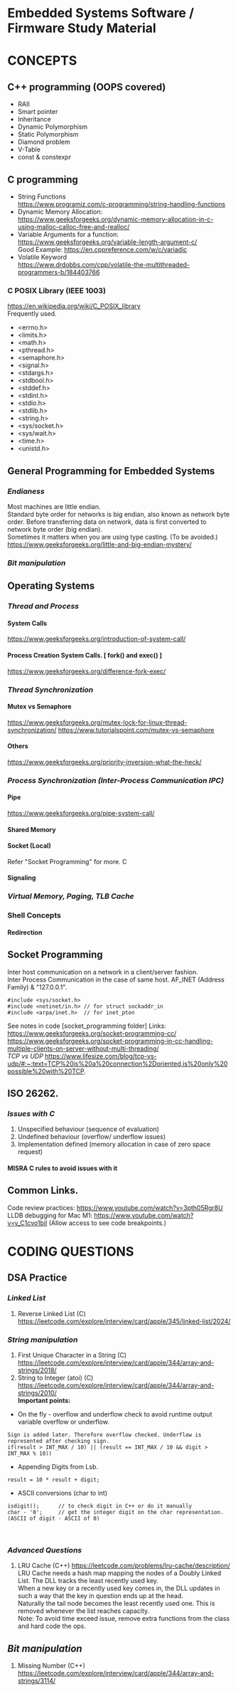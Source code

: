 # Embedded Systems Software / Firmware Study Material

# CONCEPTS

## C++ programming (OOPS covered)
* RAII
* Smart pointer
* Inheritance
* Dynamic Polymorphism
* Static Polymorphism
* Diamond problem
* V-Table
* const & constexpr

## C programming
* String Functions <br />
https://www.programiz.com/c-programming/string-handling-functions
* Dynamic Memory Allocation: <br />
https://www.geeksforgeeks.org/dynamic-memory-allocation-in-c-using-malloc-calloc-free-and-realloc/ 
* Variable Arguments for a function: <br />
https://www.geeksforgeeks.org/variable-length-argument-c/ <br />
Good Example: https://en.cppreference.com/w/c/variadic
* Volatile Keyword <br />
https://www.drdobbs.com/cpp/volatile-the-multithreaded-programmers-b/184403766

### C POSIX Library (IEEE 1003)
https://en.wikipedia.org/wiki/C_POSIX_library <br />
Frequently used.
* <errno.h>
* <limits.h>
* <math.h>
* <pthread.h>
* <semaphore.h>
* <signal.h>
* <stdargs.h>
* <stdbool.h>
* <stddef.h>
* <stdint.h>
* <stdio.h>
* <stdlib.h>
* <string.h>
* <sys/socket.h>
* <sys/wait.h>
* <time.h>
* <unistd.h>

## General Programming for Embedded Systems
### *Endianess*
Most machines are little endian. <br />
Standard byte order for networks is big endian, also known as network byte order. Before transferring data on network, data is first converted to network byte order (big endian). <br />
Sometimes it matters when you are using type casting. (To be avoided.)
https://www.geeksforgeeks.org/little-and-big-endian-mystery/
### *Bit manipulation*

## Operating Systems
### *Thread and Process*
#### System Calls
https://www.geeksforgeeks.org/introduction-of-system-call/
#### Process Creation System Calls. [ fork() and exec() ]
https://www.geeksforgeeks.org/difference-fork-exec/
### *Thread Synchronization*
#### Mutex vs Semaphore
https://www.geeksforgeeks.org/mutex-lock-for-linux-thread-synchronization/
https://www.tutorialspoint.com/mutex-vs-semaphore
#### Others
https://www.geeksforgeeks.org/priority-inversion-what-the-heck/
### *Process Synchronization (Inter-Process Communication IPC)*
#### Pipe
https://www.geeksforgeeks.org/pipe-system-call/
#### Shared Memory
#### Socket (Local)
Refer "Socket Programming" for more. C
#### Signaling
### *Virtual Memory, Paging, TLB Cache*
### Shell Concepts
#### Redirection

## Socket Programming
Inter host communication on a network in a client/server fashion. <br />
Inter Process Communication in the case of same host. AF_INET (Address Family) & "127.0.0.1". <br />
```
#include <sys/socket.h>
#include <netinet/in.h> // for struct sockaddr_in
#include <arpa/inet.h>  // for inet_pton
```
See notes in code [socket_programming folder]
Links:<br />
https://www.geeksforgeeks.org/socket-programming-cc/ <br />
https://www.geeksforgeeks.org/socket-programming-in-cc-handling-multiple-clients-on-server-without-multi-threading/ <br />
*TCP vs UDP*
https://www.lifesize.com/blog/tcp-vs-udp/#:~:text=TCP%20is%20a%20connection%2Doriented,is%20only%20possible%20with%20TCP.

## ISO 26262.
### *Issues with C*
1. Unspecified behaviour (sequence of evaluation)
2. Undefined behaviour (overflow/ underflow issues)
3. Implementation defined (memory allocation in case of zero space request)
#### MISRA C rules to avoid issues with it

## Common Links.
Code review practices: https://www.youtube.com/watch?v=3pth05Rgr8U <br />
LLDB debugging for Mac M1: https://www.youtube.com/watch?v=v_C1cvo1biI (Allow access to see code breakpoints.)

# CODING QUESTIONS

## DSA Practice
### *Linked List*
1. Reverse Linked List (C) https://leetcode.com/explore/interview/card/apple/345/linked-list/2024/
### *String manipulation*
1. First Unique Character in a String (C) https://leetcode.com/explore/interview/card/apple/344/array-and-strings/2018/ <br />
2. String to Integer (atoi) (C) https://leetcode.com/explore/interview/card/apple/344/array-and-strings/2010/ <br />
**Important points:** <br />
* On the fly - overflow and underflow check to avoid runtime output variable overflow or underflow.
```
Sign is added later. Therefore overflow checked. Underflow is represented after checking sign.
if(result > INT_MAX / 10) || (result == INT_MAX / 10 && digit > INT_MAX % 10))
```
* Appending Digits from Lsb.
```
result = 10 * result + digit;
```
* ASCII conversions (char to int)
```
isdigit();      // to check digit in C++ or do it manually
char - '0';     // get the integer digit on the char representation. (ASCII of digit - ASCII of 0) 
```
 <br />

### *Advanced Questions*
1. LRU Cache (C++) https://leetcode.com/problems/lru-cache/description/ <br />
LRU Cache needs a hash map mapping the nodes of a Doubly Linked List. The DLL tracks the least recently used key. <br />
When a new key or a recently used key comes in, the DLL updates in such a way that the key in question ends up at the head. <br />
Naturally the tail node becomes the least recently used one. This is removed whenever the list reaches capacity. <br />
Note: To avoid time exceed issue, remove extra functions from the class and hard code the ops. <br />

## *Bit manipulation*
1. Missing Number (C++) https://leetcode.com/explore/interview/card/apple/344/array-and-strings/3114/


